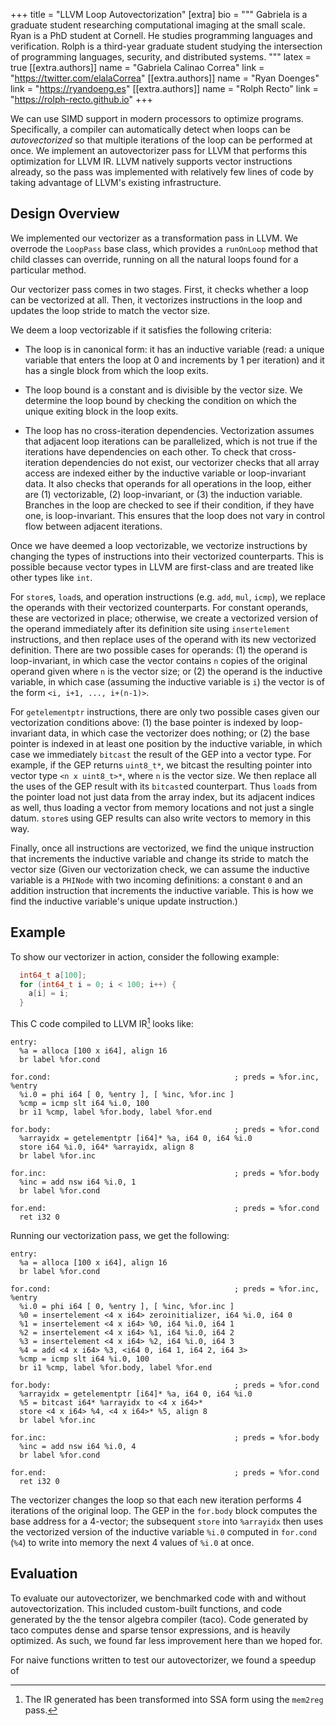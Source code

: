 +++
title = "LLVM Loop Autovectorization"
[extra]
bio = """
  Gabriela is a graduate student researching computational imaging at the small scale.
  Ryan is a PhD student at Cornell. He studies programming languages
  and verification.
  Rolph is a third-year graduate student studying the intersection of
  programming languages, security, and distributed systems.
"""
latex = true
[[extra.authors]]
name = "Gabriela Calinao Correa"
link = "https://twitter.com/elalaCorrea"
[[extra.authors]]
name = "Ryan Doenges"
link = "https://ryandoeng.es"
[[extra.authors]]
name = "Rolph Recto"
link = "https://rolph-recto.github.io"
+++

We can use SIMD support in modern processors to optimize programs.
Specifically, a compiler can automatically detect when loops can be
*autovectorized* so that multiple iterations of the loop can be performed
at once.
We implement an autovectorizer pass for LLVM that performs this optimization
for LLVM IR. 
LLVM natively supports vector instructions already, so the pass was implemented
with relatively few lines of code by taking advantage of LLVM's existing
infrastructure.


## Design Overview

We implemented our vectorizer as a transformation pass in LLVM.
We overrode the `LoopPass` base class, which provides a `runOnLoop` method
that child classes can override, running on all the natural loops found
for a particular method.

Our vectorizer pass comes in two stages.
First, it checks whether a loop can be vectorized at all.
Then, it vectorizes instructions in the loop and updates the loop stride to
match the vector size.

We deem a loop vectorizable if it satisfies the following criteria:

* The loop is in canonical form: it has an inductive variable (read: a unique
  variable that enters the loop at 0 and increments by 1 per iteration)
  and it has a single block from which the loop exits.

* The loop bound is a constant and is divisible by the vector size.
  We determine the loop bound by checking the condition on which the unique
  exiting block in the loop exits.

* The loop has no cross-iteration dependencies.
  Vectorization assumes that adjacent loop iterations can be parallelized,
  which is not true if the iterations have dependencies on each other.
  To check that cross-iteration dependencies do not exist, 
  our vectorizer checks that all array access are indexed either by the
  inductive variable or loop-invariant data.
  It also checks that operands for all operations in the loop, either are
  (1) vectorizable, (2) loop-invariant, or (3) the induction variable.
  Branches in the loop are checked to see if their condition, if they have one,
  is loop-invariant.
  This ensures that the loop does not vary in control flow between adjacent
  iterations.

Once we have deemed a loop vectorizable, we vectorize instructions by changing
the types of instructions into their vectorized counterparts.
This is possible because vector types in LLVM are first-class and are treated
like other types like `int`.

For `store`s, `load`s, and operation instructions (e.g. `add`, `mul`, `icmp`),
we replace the operands with their vectorized counterparts.
For constant operands, these are vectorized in place; otherwise, we create
a vectorized version of the operand immediately after its definition site
using `insertelement` instructions, and then replace uses of the operand
with its new vectorized definition.
There are two possible cases for operands:
(1) the operand is loop-invariant, in which case the vector contains `n` copies
of the original operand given where `n` is the vector size;
or (2) the operand is the inductive variable, in which case
(assuming the inductive variable is `i`) the vector is of the form
`<i, i+1, ..., i+(n-1)>`.


For `getelementptr` instructions, there are only two possible cases given
our vectorization conditions above:
(1) the base pointer is indexed by loop-invariant data, in which case
the vectorizer does nothing;
or (2) the base pointer is indexed in at least one position by the
inductive variable, in which case we immediately `bitcast` the result of the GEP
into a vector type.
For example, if the GEP returns `uint8_t*`, we bitcast the resulting pointer
into vector type `<n x uint8_t>*`, where `n` is the vector size.
We then replace all the uses of the GEP result with its `bitcast`ed counterpart.
Thus `load`s from the pointer load not just data from the array index, but
its adjacent indices as well, thus loading a vector from memory locations
and not just a single datum.
`store`s using GEP results can also write vectors to memory in this way.

Finally, once all instructions are vectorized, we find the unique instruction
that increments the inductive variable and change its stride to match the
vector size
(Given our vectorization check, we can assume the inductive variable is a
`PHINode` with two incoming definitions: a constant `0` and an addition
instruction that increments the inductive variable.
This is how we find the inductive variable's unique update instruction.)


## Example

To show our vectorizer in action, consider the following example:

```C
  int64_t a[100];
  for (int64_t i = 0; i < 100; i++) {
    a[i] = i;
  }
```

This C code compiled to LLVM IR[^mem2reg] looks like:

[^mem2reg]: The IR generated has been transformed into SSA form using the
`mem2reg` pass.

```
entry:
  %a = alloca [100 x i64], align 16
  br label %for.cond

for.cond:                                         ; preds = %for.inc, %entry
  %i.0 = phi i64 [ 0, %entry ], [ %inc, %for.inc ]
  %cmp = icmp slt i64 %i.0, 100
  br i1 %cmp, label %for.body, label %for.end

for.body:                                         ; preds = %for.cond
  %arrayidx = getelementptr [i64]* %a, i64 0, i64 %i.0
  store i64 %i.0, i64* %arrayidx, align 8
  br label %for.inc

for.inc:                                          ; preds = %for.body
  %inc = add nsw i64 %i.0, 1
  br label %for.cond

for.end:                                          ; preds = %for.cond
  ret i32 0
```

Running our vectorization pass, we get the following:

```
entry:
  %a = alloca [100 x i64], align 16
  br label %for.cond

for.cond:                                         ; preds = %for.inc, %entry
  %i.0 = phi i64 [ 0, %entry ], [ %inc, %for.inc ]
  %0 = insertelement <4 x i64> zeroinitializer, i64 %i.0, i64 0
  %1 = insertelement <4 x i64> %0, i64 %i.0, i64 1
  %2 = insertelement <4 x i64> %1, i64 %i.0, i64 2
  %3 = insertelement <4 x i64> %2, i64 %i.0, i64 3
  %4 = add <4 x i64> %3, <i64 0, i64 1, i64 2, i64 3>
  %cmp = icmp slt i64 %i.0, 100
  br i1 %cmp, label %for.body, label %for.end

for.body:                                         ; preds = %for.cond
  %arrayidx = getelementptr [i64]* %a, i64 0, i64 %i.0
  %5 = bitcast i64* %arrayidx to <4 x i64>*
  store <4 x i64> %4, <4 x i64>* %5, align 8
  br label %for.inc

for.inc:                                          ; preds = %for.body
  %inc = add nsw i64 %i.0, 4
  br label %for.cond

for.end:                                          ; preds = %for.cond
  ret i32 0
```

The vectorizer changes the loop so that each new iteration performs 4 iterations
of the original loop.
The GEP in the `for.body` block computes the base address for a 4-vector;
the subsequent `store` into `%arrayidx` then uses the vectorized version 
of the inductive variable `%i.0` computed in `for.cond` (`%4`)
to write into memory the next 4 values of `%i.0` at once.


## Evaluation

To evaluate our autovectorizer, we benchmarked code with and without autovectorization. This included custom-built functions, and code generated by the the tensor algebra compiler (taco). Code generated by taco computes dense and sparse tensor expressions, and is heavily optimized. As such, we found far less improvement here than we hoped for.

For naive functions written to test our autovectorizer, we found a speedup of





